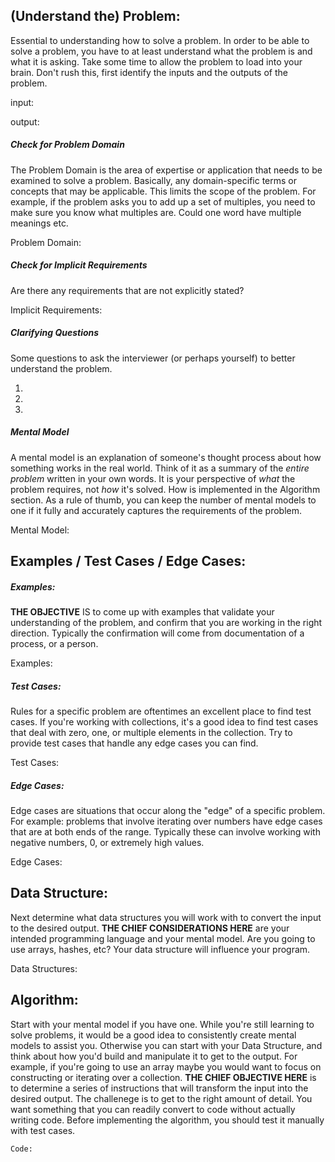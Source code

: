 ## (Understand the) Problem:

Essential to understanding how to solve a problem. In order to be able to solve a problem, you have to at least understand what the problem is and what it is asking. Take some time to allow the problem to load into your brain. Don't rush this, first identify the inputs and the outputs of the problem.

input:

output:

##### Check for Problem Domain

The Problem Domain is the area of expertise or application that needs to be examined to solve a problem. Basically, any domain-specific terms or concepts that may be applicable. This limits the scope of the problem. For example, if the problem asks you to add up a set of multiples, you need to make sure you know what multiples are. Could one word have multiple meanings etc.

Problem Domain:

##### Check for Implicit Requirements

Are there any requirements that are not explicitly stated?

Implicit Requirements:

##### Clarifying Questions

Some questions to ask the interviewer (or perhaps yourself) to better understand the problem.

1.
2.
3.

##### Mental Model

A mental model is an explanation of someone's thought process about how
something works in the real world. Think of it as a summary of the
_entire problem_ written in your own words. It is your perspective of _what_
the problem requires, not _how_ it's solved. How is implemented in the Algorithm
section. As a rule of thumb, you can keep the number of mental models to one if
it fully and accurately captures the requirements of the problem.

Mental Model:

## Examples / Test Cases / Edge Cases:

##### Examples:

**THE OBJECTIVE** IS to come up with examples that validate your understanding
of the problem, and confirm that you are working in the right direction.
Typically the confirmation will come from documentation of a process, or a
person.

Examples:

##### Test Cases:

Rules for a specific problem are oftentimes an excellent place to find test
cases. If you're working with collections, it's a good idea to find test cases
that deal with zero, one, or multiple elements in the collection. Try to
provide test cases that handle any edge cases you can find.

Test Cases:

##### Edge Cases:

Edge cases are situations that occur along the "edge" of a specific problem. For
example: problems that involve iterating over numbers have edge cases that are
at both ends of the range. Typically these can involve working with negative
numbers, 0, or extremely high values.

Edge Cases:

## Data Structure:

Next determine what data structures you will work with to convert the input to
the desired output. **THE CHIEF CONSIDERATIONS HERE** are your intended
programming language and your mental model. Are you going to use arrays, hashes,
etc? Your data structure will influence your program.

Data Structures:

## Algorithm:

Start with your mental model if you have one. While you're still learning to
solve problems, it would be a good idea to consistently create mental models to
assist you. Otherwise you can start with your Data Structure, and think about
how you'd build and manipulate it to get to the output. For example, if you're
going to use an array maybe you would want to focus on constructing or iterating
over a collection. **THE CHIEF OBJECTIVE HERE** is to determine a series of
instructions that will transform the input into the desired output. The
challenege is to get to the right amount of detail. You want something that you
can readily convert to code without actually writing code. Before implementing
the algorithm, you should test it manually with test cases.

`Code:`
